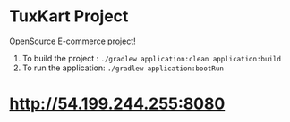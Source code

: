 TuxKart Project
===============

OpenSource E-commerce project!

1. To build the project :  `./gradlew application:clean application:build`
2. To run the application: `./gradlew application:bootRun`


# http://54.199.244.255:8080
